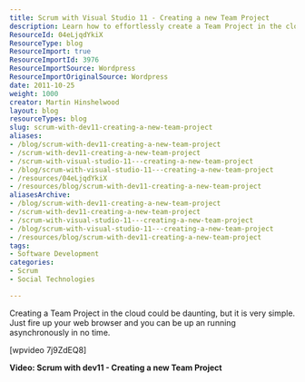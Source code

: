 ```yaml
---
title: Scrum with Visual Studio 11 - Creating a new Team Project
description: Learn how to effortlessly create a Team Project in the cloud with Visual Studio 11. Join Martin Hinshelwood for a quick and easy guide to agile project setup!
ResourceId: 04eLjqdYkiX
ResourceType: blog
ResourceImport: true
ResourceImportId: 3976
ResourceImportSource: Wordpress
ResourceImportOriginalSource: Wordpress
date: 2011-10-25
weight: 1000
creator: Martin Hinshelwood
layout: blog
resourceTypes: blog
slug: scrum-with-dev11-creating-a-new-team-project
aliases:
- /blog/scrum-with-dev11-creating-a-new-team-project
- /scrum-with-dev11-creating-a-new-team-project
- /scrum-with-visual-studio-11---creating-a-new-team-project
- /blog/scrum-with-visual-studio-11---creating-a-new-team-project
- /resources/04eLjqdYkiX
- /resources/blog/scrum-with-dev11-creating-a-new-team-project
aliasesArchive:
- /blog/scrum-with-dev11-creating-a-new-team-project
- /scrum-with-dev11-creating-a-new-team-project
- /scrum-with-visual-studio-11---creating-a-new-team-project
- /blog/scrum-with-visual-studio-11---creating-a-new-team-project
- /resources/blog/scrum-with-dev11-creating-a-new-team-project
tags:
- Software Development
categories:
- Scrum
- Social Technologies

---
```

Creating a Team Project in the cloud could be daunting, but it is very simple. Just fire up your web browser and you can be up an running asynchronously in no time.

\[wpvideo 7j9ZdEQ8\]

**Video: Scrum with dev11 - Creating a new Team Project**
